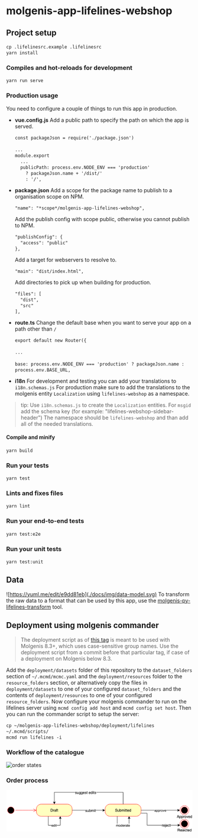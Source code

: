 # molgenis-app-lifelines-webshop


## Project setup
```
cp .lifelinesrc.example .lifelinesrc
yarn install
```

### Compiles and hot-reloads for development
```
yarn run serve
```

### Production usage
You need to configure a couple of things to run this app in production.


- **vue.config.js**
  Add a public path to specify the path on which the app is served.
  ```
  const packageJson = require('./package.json')

  ...
  module.export
    ...
    publicPath: process.env.NODE_ENV === 'production'
      ? packageJson.name + '/dist/'
      : '/',
  ```
- **package.json**
  Add a scope for the package name to publish to a organisation scope on NPM.
  ```
  "name": "*scope*/molgenis-app-lifelines-webshop",
  ```
  Add the publish config with scope public, otherwise you cannot publish to NPM.
  ```
  "publishConfig": {
    "access": "public"
  },
  ```
  Add a target for webservers to resolve to.
  ```
  "main": "dist/index.html",
  ```
  Add directories to pick up when building for production.
  ```
  "files": [
    "dist",
    "src"
  ],
  ```

- **route.ts**
  Change the default base when you want to serve your app on a path other than ```/```
  ```
  export default new Router({

  ...

  base: process.env.NODE_ENV === 'production' ? packageJson.name : process.env.BASE_URL,
  ```
 - **i18n**
  For development and testing you can add your translations to `i18n.schemas.js`
  For production make sure to add the translations to the molgenis entity `Localization` using `lifelines-webshop` as a namespace.

  >tip:
  Use `i18n.schemas.js` to create the `Localization` entities. For `msgid` add the schema key (for example: "lifelines-webshop-sidebar-header")
  The namespace should be `lifelines-webshop` and than add all of the needed translations.

#### Compile and minify
```
yarn build
```

### Run your tests
```
yarn test
```

### Lints and fixes files
```
yarn lint
```

### Run your end-to-end tests
```
yarn test:e2e
```

### Run your unit tests
```
yarn test:unit
```

## Data
![https://yuml.me/edit/e9dd81eb](./docs/img/data-model.svg)
To transform the raw data to a format that can be used by this app, use the
[molgenis-py-lifelines-transform](https://github.com/molgenis/molgenis-py-lifelines-transform) tool.

## Deployment using molgenis commander
> The deployment script as of [this tag](https://github.com/molgenis/molgenis-app-lifelines-webshop/tree/8.2-deployment) is
> meant to be used with Molgenis 8.3+, which uses case-sensitive group names. Use the deployment script from a commit before
> that particular tag, if case of a deployment on Molgenis below 8.3.

Add the `deployment/datasets` folder of this repository to the `dataset_folders` section of `~/.mcmd/mcmc.yaml` and the
`deployment/resources` folder to the `resource_folders` section, or alternatively copy the files in
`deployment/datasets` to one of your configured `dataset_folders` and the contents of `deployment/resources` to one of
your configured `resource_folders`.
Now configure your molgenis commander to run on the lifelines server using `mcmd config add host` and
`mcmd config set host`. Then you can run the commander script to setup the server:
```
cp ~/molgenis-app-lifelines-webshop/deployment/lifelines ~/.mcmd/scripts/
mcmd run lifelines -i
```

### Workflow of the catalogue
![order states](docs/img/catalogue-work-flow.svg)

### Order process
![order states](docs/img/order-states.png)

